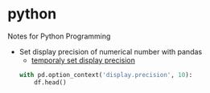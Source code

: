 # python
Notes for Python Programming


* Set display precision of numerical number with pandas
  * [temporaly set display precision](https://stackoverflow.com/questions/36909368/precision-lost-while-using-read-csv-in-pandas)
  ```python
  with pd.option_context('display.precision', 10):
      df.head()
  ```
